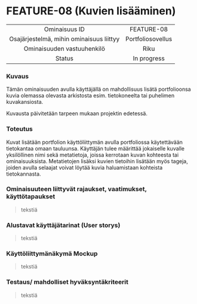 # FEATURE-08 (Kuvien lisääminen)  


| | |
|:-:|:-:|
| Ominaisuus ID | FEATURE-08 |
| Osajärjestelmä, mihin ominaisuus liittyy | Portfoliosovellus |
| Ominaisuuden vastuuhenkilö | Riku |
| Status | In progress |  


### Kuvaus   
Tämän ominaisuuden avulla käyttäjällä on mahdollisuus lisätä portfolioonsa kuvia olemassa olevasta arkistosta esim. tietokoneelta tai puhelimen kuvakansiosta.  

Kuvausta päivitetään tarpeen mukaan projektin edetessä.  
### Toteutus  
Kuvat lisätään portfolion käyttöliittymän avulla portfoliossa käytettävään tietokantaa omaan tauluunsa. Käyttäjän tulee määrittää jokaiselle kuvalle yksilöllinen nimi sekä metatietoja, joissa kerrotaan kuvan kohteesta tai ominaisuuksista. Metatietojen lisäksi kuvien tietoihin lisätään myös tageja, joiden avulla selaajat voivat löytää kuvia haluamistaan kohteista tietokannasta.
### Ominaisuuteen liittyvät rajaukset, vaatimukset, käyttötapaukset  
> tekstiä
### Alustavat käyttäjätarinat (User storys)  
> tekstiä
### Käyttöliittymänäkymä Mockup  
> tekstiä
### Testaus/ mahdolliset hyväksyntäkriteerit
> tekstiä
